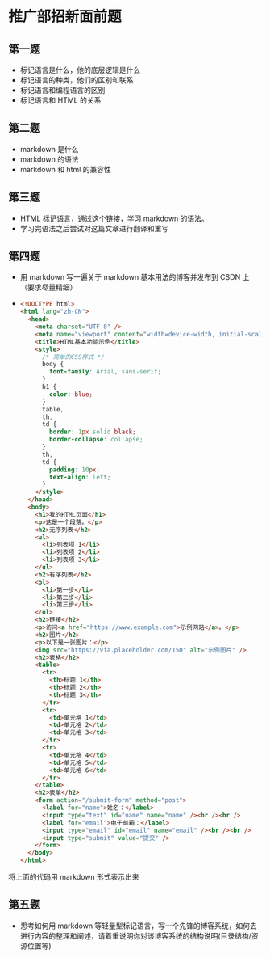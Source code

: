 # 推广部招新面前题

## 第一题

- 标记语言是什么，他的底层逻辑是什么
- 标记语言的种类，他们的区别和联系
- 标记语言和编程语言的区别
- 标记语言和 HTML 的关系

## 第二题

- markdown 是什么
- markdown 的语法
- markdown 和 html 的兼容性

## 第三题

- [HTML 标记语言](https://blog.csdn.net/pan_junbiao/article/details/98449634?ops_request_misc=%257B%2522request%255Fid%2522%253A%25227718C80B-BAEE-4DE3-9CC0-150205567D69%2522%252C%2522scm%2522%253A%252220140713.130102334..%2522%257D&request_id=7718C80B-BAEE-4DE3-9CC0-150205567D69&biz_id=0&utm_medium=distribute.pc_search_result.none-task-blog-2~all~sobaiduend~default-2-98449634-null-null.142^v100^pc_search_result_base5&utm_term=%E6%A0%87%E8%AE%B0%E8%AF%AD%E8%A8%80&spm=1018.2226.3001.4187)，通过这个链接，学习 markdown 的语法。
- 学习完语法之后尝试对这篇文章进行翻译和重写

## 第四题

- 用 markdown 写一遍关于 markdown 基本用法的博客并发布到 CSDN 上（要求尽量精细）
- ```html
  <!DOCTYPE html>
  <html lang="zh-CN">
    <head>
      <meta charset="UTF-8" />
      <meta name="viewport" content="width=device-width, initial-scale=1.0" />
      <title>HTML基本功能示例</title>
      <style>
        /* 简单的CSS样式 */
        body {
          font-family: Arial, sans-serif;
        }
        h1 {
          color: blue;
        }
        table,
        th,
        td {
          border: 1px solid black;
          border-collapse: collapse;
        }
        th,
        td {
          padding: 10px;
          text-align: left;
        }
      </style>
    </head>
    <body>
      <h1>我的HTML页面</h1>
      <p>这是一个段落。</p>
      <h2>无序列表</h2>
      <ul>
        <li>列表项 1</li>
        <li>列表项 2</li>
        <li>列表项 3</li>
      </ul>
      <h2>有序列表</h2>
      <ol>
        <li>第一步</li>
        <li>第二步</li>
        <li>第三步</li>
      </ol>
      <h2>链接</h2>
      <p>访问<a href="https://www.example.com">示例网站</a>。</p>
      <h2>图片</h2>
      <p>以下是一张图片：</p>
      <img src="https://via.placeholder.com/150" alt="示例图片" />
      <h2>表格</h2>
      <table>
        <tr>
          <th>标题 1</th>
          <th>标题 2</th>
          <th>标题 3</th>
        </tr>
        <tr>
          <td>单元格 1</td>
          <td>单元格 2</td>
          <td>单元格 3</td>
        </tr>
        <tr>
          <td>单元格 4</td>
          <td>单元格 5</td>
          <td>单元格 6</td>
        </tr>
      </table>
      <h2>表单</h2>
      <form action="/submit-form" method="post">
        <label for="name">姓名：</label>
        <input type="text" id="name" name="name" /><br /><br />
        <label for="email">电子邮箱：</label>
        <input type="email" id="email" name="email" /><br /><br />
        <input type="submit" value="提交" />
      </form>
    </body>
  </html>
  ```

将上面的代码用 markdown 形式表示出来

## 第五题

- 思考如何用 markdown 等轻量型标记语言，写一个先锋的博客系统，如何去进行内容的整理和阐述，请着重说明你对该博客系统的结构说明(目录结构/资源位置等)
